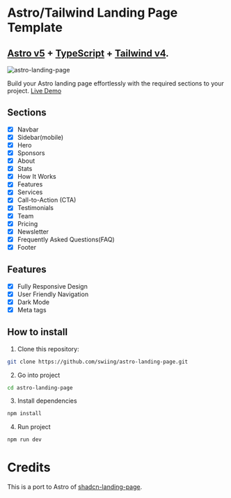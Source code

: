 # Astro/Tailwind Landing Page Template

## <a href="https://astro.build/" target="_blank">Astro v5</a> + <a href="https://www.typescriptlang.org/" target="_blank">TypeScript</a> + <a href="https://tailwindcss.com/" target="_blank">Tailwind v4</a>.

![astro-landing-page](https://github.com/leoMirandaa/shadcn-landing-page/assets/61714687/3ba7b51f-9589-4541-800a-5ab7cecad1b5)

Build your Astro landing page effortlessly with the required sections to your project. <a href="https://astro-landing-page-template.vercel.app/" target="_blank">Live Demo</a>

## Sections

- [x] Navbar
- [x] Sidebar(mobile)
- [x] Hero
- [x] Sponsors
- [x] About
- [x] Stats
- [x] How It Works
- [x] Features
- [x] Services
- [x] Call-to-Action (CTA)
- [x] Testimonials
- [x] Team
- [x] Pricing
- [x] Newsletter
- [x] Frequently Asked Questions(FAQ)
- [x] Footer

## Features

- [x] Fully Responsive Design
- [x] User Friendly Navigation
- [x] Dark Mode
- [x] Meta tags

## How to install

1. Clone this repository:

```bash
git clone https://github.com/swiing/astro-landing-page.git
```

2. Go into project

```bash
cd astro-landing-page
```

3. Install dependencies

```bash
npm install
```

4. Run project

```bash
npm run dev
```

# Credits

This is a port to Astro of [shadcn-landing-page](https://github.com/leoMirandaa/shadcn-landing-page).